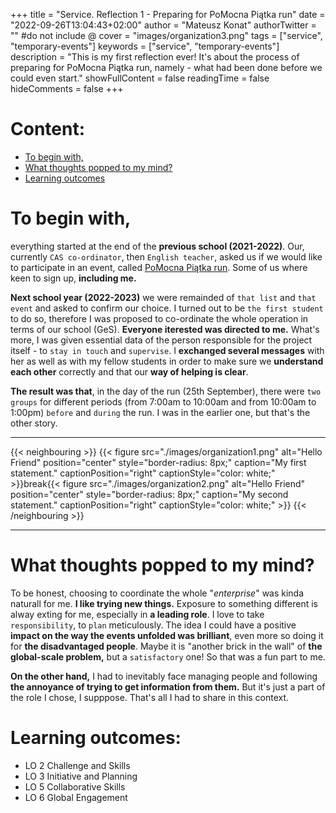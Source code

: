 +++
title = "Service. Reflection 1 - Preparing for PoMocna Piątka run"
date = "2022-09-26T13:04:43+02:00"
author = "Mateusz Konat"
authorTwitter = "" #do not include @
cover = "images/organization3.png"
tags = ["service", "temporary-events"]
keywords = ["service", "temporary-events"]
description = "This is my first reflection ever! It's about the process of preparing for PoMocna Piątka run, namely - what had been done before we could even start."
showFullContent = false
readingTime = false
hideComments = false
+++

# Content:
- [To begin with,](#to-begin-with)
- [What thoughts popped to my mind?](#what-thoughts-popped-to-my-mind)
- [Learning outcomes](#learning-outcomes)

# To begin with,
everything started at the end of the **previous school (2021-2022)**. Our, currently `CAS co-ordinator`, then `English teacher`, asked us if we would like to participate in an event, called [PoMocna Piątka run](https://www.facebook.com/PoMocnaPiatkaPoznan/). Some of us where keen to sign up, **including me.** 

**Next school year (2022-2023)** we were remainded of `that list` and `that event` and asked to confirm our choice. I turned out to be `the first student` to do so, therefore I was proposed to co-ordinate the whole operation in terms of our school (GeS). **Everyone iterested was directed to me.** What's more, I was given essential data of the person responsible for the project itself - to `stay in touch` and `supervise`. I **exchanged several messages** with her as well as with my fellow students in order to make sure we **understand each other** correctly and that our **way of helping is clear**. 

**The result was that**, in the day of the run (25th September), there were `two groups` for different periods (from 7:00am to 10:00am and from 10:00am to 1:00pm) `before` and `during` the run. I was in the earlier one, but that's the other story.

***
{{< neighbouring >}}
{{< figure src="./images/organization1.png" alt="Hello Friend" position="center" style="border-radius: 8px;" caption="My first statement." captionPosition="right" captionStyle="color: white;" >}}break{{< figure src="./images/organization2.png" alt="Hello Friend" position="center" style="border-radius: 8px;" caption="My second statement." captionPosition="right" captionStyle="color: white;" >}}
{{< /neighbouring >}}
***

# What thoughts popped to my mind?
To be honest, choosing to coordinate the whole "_enterprise_" was kinda naturall for me. **I like trying new things.** Exposure to something different is alway exting for me, especially in **a leading role**. I love to take `responsibility`, to `plan` meticulously. The idea I could have a positive **impact on the way the events unfolded was brilliant**, even more so doing it for **the disadvantaged people**. Maybe it is "another brick in the wall" of **the global-scale problem,** but a `satisfactory` one! So that was a fun part to me. 

**On the other hand,** I had to inevitably face managing people and following **the annoyance of trying to get information from them.** But it's just a part of the role I chose, I supppose. That's all I had to share in this context.

# Learning outcomes:
- LO 2 Challenge and Skills
- LO 3 Initiative and Planning
- LO 5 Collaborative Skills
- LO 6 Global Engagement
